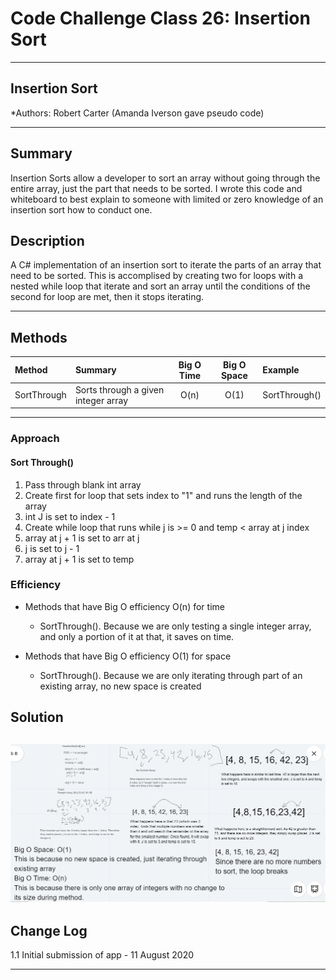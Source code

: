 # Code Challenge Class 26: Insertion Sort
---

## Insertion Sort

*Authors: Robert Carter (Amanda Iverson gave pseudo code)

---

## Summary

Insertion Sorts allow a developer to sort an array without going through the entire array, just the part that needs to be sorted.
I wrote this code and whiteboard to best explain to someone with limited or zero knowledge of an insertion sort how to conduct one.

## Description

A C# implementation of an insertion sort to iterate the parts of an array that need to be sorted.
This is accomplised by creating two for loops with a nested while loop that iterate and sort an array until the conditions of the second for loop are met, then it stops iterating.


---

## Methods

| Method | Summary | Big O Time | Big O Space | Example | 
| :----------- | :----------- | :-------------: | :-------------: | :----------- |
| SortThrough | Sorts through a given integer array | O(n) | O(1) | SortThrough() |



---
### Approach

#### Sort Through()
1. Pass through blank int array
2. Create first for loop that sets index to "1" and runs the length of the array
3. int J is set to index - 1
4. Create while loop that runs while j is >= 0 and temp < array at j index
5. array at j + 1 is set to arr at j
6. j is set to j - 1
7. array at j + 1 is set to temp

### Efficiency
* Methods that have Big O efficiency O(n) for time
  * SortThrough(). Because we are only testing a single integer array, and only a portion of it at that, it saves on time.
 

* Methods that have Big O efficiency O(1) for space
  * SortThrough(). Because we are only iterating through part of an existing array, no new space is created


  
  
## Solution
![Whiteboard Image](./assets/codechallengeclass26-whiteboard.png)
---

## Change Log

1.1 Initial submission of app - 11 August 2020

---